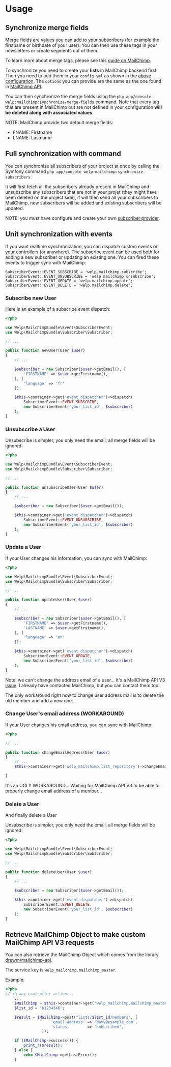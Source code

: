 # Usage

## Synchronize merge fields

Merge fields are values you can add to your subscribers (for example the firstname or birthdate of your user). You can then use these tags in your newsletters or create segments out of them.

To learn more about merge tags, please see this [guide on MailChimp](http://kb.mailchimp.com/merge-tags/using/getting-started-with-merge-tags).

To synchronize you need to create your **lists** in MailChimp backend first. Then you need to add them in your `config.yml` as shown in the [above configuration](configuration.md). The `options` you can provide are the same as the one found in [MailChimp API](http://developer.mailchimp.com/documentation/mailchimp/reference/lists/merge-fields/).

You can then synchronize the merge fields using the `php app/console welp:mailchimp:synchronize-merge-fields` command. Note that every tag that are present in MailChimp but are not defined in your configuration **will be deleted along with associated values**.

NOTE: MailChimp provide two default merge fields:

* FNAME: Firstname
* LNAME: Lastname

## Full synchronization with command

You can synchronize all subscribers of your project at once by calling the Symfony command `php app/console welp:mailchimp:synchronize-subscribers`.

It will first fetch all the subscribers already present in MailChimp and unsubscribe any subscribers that are not in your projet (they might have been deleted on the project side), it will then send all your subscribers to MailChimp, new subscribers will be added and existing subscribers will be updated.

NOTE: you must have configure and create your own [subscriber provider](subscriber-provider.md).

## Unit synchronization with events

If you want realtime synchronization, you can dispatch custom events on your controllers (or anywhere). The subscribe event can be used both for adding a new subscriber or updating an existing one. You can fired these events to trigger sync with MailChimp:

    SubscriberEvent::EVENT_SUBSCRIBE = 'welp.mailchimp.subscribe';
    SubscriberEvent::EVENT_UNSUBSCRIBE = 'welp.mailchimp.unsubscribe';
    SubscriberEvent::EVENT_UPDATE = 'welp.mailchimp.update';
    SubscriberEvent::EVENT_DELETE = 'welp.mailchimp.delete';

### Subscribe new User

Here is an example of a subscribe event dispatch:

```php
<?php

use Welp\MailchimpBundle\Event\SubscriberEvent;
use Welp\MailchimpBundle\Subscriber\Subscriber;

// ...

public function newUser(User $user)
{
    // ...

    $subscriber = new Subscriber($user->getEmail(), [
		'FIRSTNAME' => $user->getFirstname(),
	], [
        'language' => 'fr'
    ]);

	$this->container->get('event_dispatcher')->dispatch(
        SubscriberEvent::EVENT_SUBSCRIBE,
        new SubscriberEvent('your_list_id', $subscriber)
    );
}
```

### Unsubscribe a User

Unsubscribe is simpler, you only need the email, all merge fields will be ignored:

```php
<?php

use Welp\MailchimpBundle\Event\SubscriberEvent;
use Welp\MailchimpBundle\Subscriber\Subscriber;

// ...

public function unsubscribeUser(User $user)
{
    // ...

    $subscriber = new Subscriber($user->getEmail());

    $this->container->get('event_dispatcher')->dispatch(
        SubscriberEvent::EVENT_UNSUBSCRIBE,
        new SubscriberEvent('your_list_id', $subscriber)
    );
}
```

### Update a User

If your User changes his information, you can sync with MailChimp:

```php
<?php

use Welp\MailchimpBundle\Event\SubscriberEvent;
use Welp\MailchimpBundle\Subscriber\Subscriber;

// ...

public function updateUser(User $user)
{
    // ...

    $subscriber = new Subscriber($user->getEmail(), [
        'FIRSTNAME' => $user->getFirstname(),
        'LASTNAME' => $user->getFirstname(),
    ], [
        'language' => 'en'
    ]);

    $this->container->get('event_dispatcher')->dispatch(
        SubscriberEvent::EVENT_UPDATE,
        new SubscriberEvent('your_list_id', $subscriber)
    );
}
```

Note: we can't change the address email of a user... It's a MailChimp API V3 [issue](http://stackoverflow.com/questions/32224697/mailchimp-api-v3-0-change-subscriber-email?noredirect=1&lq=1). I already have contacted MailChimp, but you can contact them too.

The only workaround right now to change user address mail is to delete the old member and add a new one...

### Change User's email address (WORKAROUND)

If your User changes his email address, you can sync with MailChimp:

```php
<?php

// ...

public function changeEmailAddress(User $user)
{
    // ...
    $this->container->get('welp_mailchimp.list_repository')->changeEmailAddress('your_list_id', 'controller@free.fr', 'action@free.fr');

}
```

It's an UGLY WORKAROUND... Waiting for MailChimp API V3 to be able to properly change email address of a member...

### Delete a User

And finally delete a User

Unsubscribe is simpler, you only need the email, all merge fields will be ignored:

```php
<?php

use Welp\MailchimpBundle\Event\SubscriberEvent;
use Welp\MailchimpBundle\Subscriber\Subscriber;

// ...

public function deleteUser(User $user)
{
    // ...

    $subscriber = new Subscriber($user->getEmail());

    $this->container->get('event_dispatcher')->dispatch(
        SubscriberEvent::EVENT_DELETE,
        new SubscriberEvent('your_list_id', $subscriber)
    );
}
```

## Retrieve MailChimp Object to make custom MailChimp API V3 requests

You can also retrieve the MailChimp Object which comes from the library [drewm/mailchimp-api](https://github.com/drewm/mailchimp-api).

The service key is `welp_mailchimp.mailchimp_master`.

Example:

``` php
<?php
// in any controller action...
    ...
    $MailChimp = $this->container->get('welp_mailchimp.mailchimp_master');
    $list_id = 'b1234346';

    $result = $MailChimp->post("lists/$list_id/members", [
                    'email_address' => 'davy@example.com',
                    'status'        => 'subscribed',
                ]);

    if ($MailChimp->success()) {
        print_r($result);   
    } else {
        echo $MailChimp->getLastError();
    }

```
